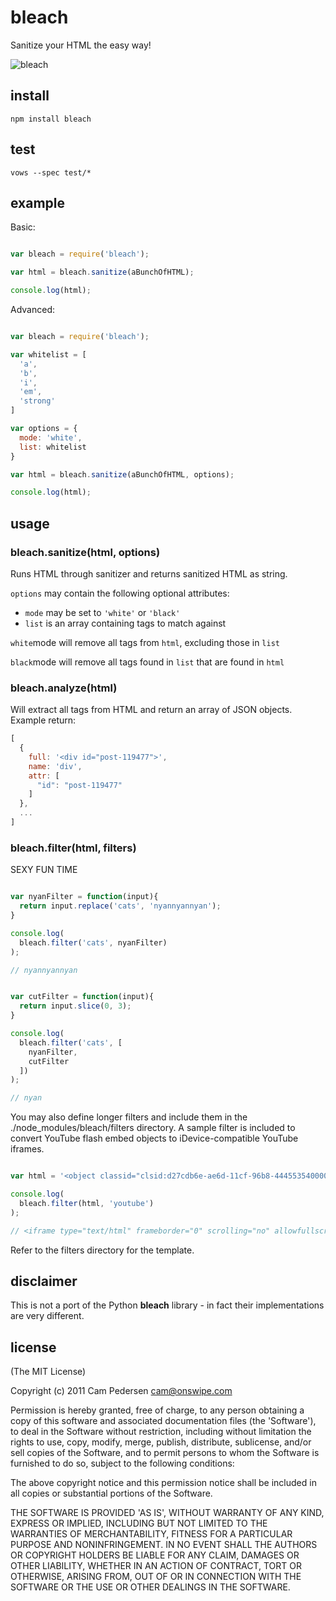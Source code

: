 # bleach

Sanitize your HTML the easy way!

![bleach](http://i.imgur.com/9qSfd.png)

## install

    npm install bleach

## test

    vows --spec test/*

## example

Basic:

````javascript

var bleach = require('bleach');

var html = bleach.sanitize(aBunchOfHTML);

console.log(html);
````

Advanced:

````javascript

var bleach = require('bleach');

var whitelist = [
  'a',
  'b',
  'i',
  'em',
  'strong'
]

var options = {
  mode: 'white',
  list: whitelist
}

var html = bleach.sanitize(aBunchOfHTML, options);

console.log(html);
````

## usage

### bleach.sanitize(html, options)

Runs HTML through sanitizer and returns sanitized HTML as string.

`options` may contain the following optional attributes:

*   `mode` may be set to `'white'` or `'black'`
*   `list` is an array containing tags to match against

`white`mode will remove all tags from `html`, excluding those in `list`

`black`mode will remove all tags found in `list` that are found in `html`

### bleach.analyze(html)

Will extract all tags from HTML and return an array of JSON objects. Example return:

````javascript
[
  {
    full: '<div id="post-119477">',
    name: 'div',
    attr: [
      "id": "post-119477"
    ]
  },
  ...
]
````

### bleach.filter(html, filters)

SEXY FUN TIME

````javascript

var nyanFilter = function(input){
  return input.replace('cats', 'nyannyannyan');
}

console.log(
  bleach.filter('cats', nyanFilter)
);

// nyannyannyan

````

````javascript

var cutFilter = function(input){
  return input.slice(0, 3);
}

console.log(
  bleach.filter('cats', [
    nyanFilter,
    cutFilter
  ])
);

// nyan

````

You may also define longer filters and include them in the ./node_modules/bleach/filters directory.
A sample filter is included to convert YouTube flash embed objects to iDevice-compatible YouTube iframes.

````javascript

var html = '<object classid="clsid:d27cdb6e-ae6d-11cf-96b8-444553540000" width="420" height="315" codebase="http://download.macromedia.com/pub/shockwave/cabs/flash/swflash.cab#version=6,0,40,0"><param name="allowFullScreen" value="true"><param name="allowscriptaccess" value="always"><param name="src" value="http://www.youtube.com/v/aU079Mdkenw?version=3&amp;hl=en_US"><param name="allowfullscreen" value="true"><embed type="application/x-shockwave-flash" width="420" height="315" src="http://www.youtube.com/v/aU079Mdkenw?version=3&amp;hl=en_US" allowscriptaccess="always" allowfullscreen="true" id="s_media_1_0" name="s_media_1_0"></object>';

console.log(
  bleach.filter(html, 'youtube')
);

// <iframe type="text/html" frameborder="0" scrolling="no" allowfullscreen src="http://youtube.com/embed/aU079Mdkenw"></iframe>

````

Refer to the filters directory for the template.

## disclaimer

This is not a port of the Python **bleach** library - in fact their implementations are very different.

## license

(The MIT License)

Copyright (c) 2011 Cam Pedersen <cam@onswipe.com>

Permission is hereby granted, free of charge, to any person obtaining a copy of this software and associated documentation files (the 'Software'), to deal in the Software without restriction, including without limitation the rights to use, copy, modify, merge, publish, distribute, sublicense, and/or sell copies of the Software, and to permit persons to whom the Software is furnished to do so, subject to the following conditions:

The above copyright notice and this permission notice shall be included in all copies or substantial portions of the Software.

THE SOFTWARE IS PROVIDED 'AS IS', WITHOUT WARRANTY OF ANY KIND, EXPRESS OR IMPLIED, INCLUDING BUT NOT LIMITED TO THE WARRANTIES OF MERCHANTABILITY, FITNESS FOR A PARTICULAR PURPOSE AND NONINFRINGEMENT. IN NO EVENT SHALL THE AUTHORS OR COPYRIGHT HOLDERS BE LIABLE FOR ANY CLAIM, DAMAGES OR OTHER LIABILITY, WHETHER IN AN ACTION OF CONTRACT, TORT OR OTHERWISE, ARISING FROM, OUT OF OR IN CONNECTION WITH THE SOFTWARE OR THE USE OR OTHER DEALINGS IN THE SOFTWARE.

